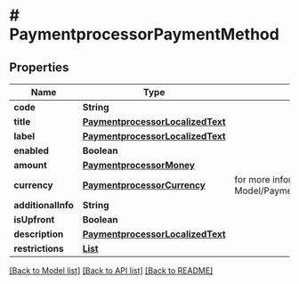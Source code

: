 # # PaymentprocessorPaymentMethod


## Properties 


Name | Type | Description | Notes
------------ | ------------- | ------------- | -------------
**code**| **String** |   |
**title**| [**PaymentprocessorLocalizedText**](PaymentprocessorLocalizedText.md) |   |
**label**| [**PaymentprocessorLocalizedText**](PaymentprocessorLocalizedText.md) |   | [optional]
**enabled**| **Boolean** |   | [optional]
**amount**| [**PaymentprocessorMoney**](PaymentprocessorMoney.md) |   | [optional]
**currency**| [**PaymentprocessorCurrency**](PaymentprocessorCurrency.md) |  for more information please, see Model/PaymentprocessorCurrency.php  | [optional] [default to PaymentprocessorCurrency.XXX]
**additionalInfo**| **String** |   | [optional]
**isUpfront**| **Boolean** |   | [optional]
**description**| [**PaymentprocessorLocalizedText**](PaymentprocessorLocalizedText.md) |   | [optional]
**restrictions**| [**List<PaymentprocessorPaymentMethodRestriction>**](PaymentprocessorPaymentMethodRestriction.md) |   | [optional]


[[Back to Model list]](../../README.md#models) [[Back to API list]](../../README.md#endpoints) [[Back to README]](../../README.md)

